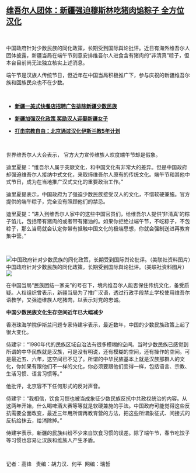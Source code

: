 <!--1593186900000-->
[维吾尔人团体：新疆强迫穆斯林吃猪肉馅粽子   全方位汉化](https://www.rfa.org/mandarin/yataibaodao/shaoshuminzu/gf2-06252020140422.html)
------

<p> </p><p>中国政府针对少数民族的同化政策，长期受到国际舆论批评。近日有海外维吾尔人团体披露，新疆当局在端午节刻意安排维吾尔人进食含有猪肉的“非清真”粽子，但本台目前尚无法独立核实上述消息。</p><p>端午节是汉族人传统节日，但近年在中国当局积极推广下，参与庆祝的新疆维吾尔族和回族民众也不在少数。</p><p> </p><ul><li><b><a class="external-link" href="http://www.rfa.org/mandarin/yataibaodao/shaoshuminzu/ql2-06232020062738.html">新疆一美式快餐店招聘广告排除新疆少数民族</a></b></li></ul><ul><li><b><a class="external-link" href="http://www.rfa.org/mandarin/yataibaodao/shaoshuminzu/ql2-10292019062434.html">新疆加强汉化政策 奖励汉人迎娶新疆女子</a></b></li></ul><ul><li><b><a class="external-link" href="http://www.rfa.org/mandarin/yataibaodao/shaoshuminzu/ql2-10292019062434.html">打击宗教自由：北京通过汉化伊斯兰教5年计划</a></b></li></ul><p> </p><p>世界维吾尔人大会表示， 官方大力宣传维族人欢度端午节却是假象。</p><p>迪里夏提：“维吾尔人属于突厥文化，和中国文化有非常大的差异。但是中国政府却强迫维吾尔人接纳中式文化，来取缔维吾尔人原有的传统文化。端午节和其他中式节日，成为在当地推广汉式文化的重要政治工作。”</p><p>迪里夏提表示，中国政府为了强迫少数民族接受汉人的文化，不惜软硬兼施。官方提供的端午粽子，完全没有照顾他们的禁忌。</p><p>迪里夏提：“进入到维吾尔人家中的这些中国官员们，给维吾尔人提供‘非清真’的粽子馅儿，包括带有猪肉的或者带有猪油的。如果你拒绝过端午节，不吃粽子，不包粽子，那么当局就会认定你带有抵触中国文化的极端思想，你就会强制送进再教育集中营。”</p><p> </p><p><div class="image-inline captioned" style="width:1500px;"><div style="width:1500px;"><img alt="中国政府针对少数民族的同化政策，长期受到国际舆论批评。（美联社资料图片）" src="https://www.rfa.org/mandarin/yataibaodao/shaoshuminzu/gf2-06252020140422.html/AP_844793854685.jpg" title="中国政府针对少数民族的同化政策，长期受到国际舆论批评。（美联社资料图片）"/></div><div class="image-caption"><span style="width:1500px;">中国政府针对少数民族的同化政策，长期受到国际舆论批评。（美联社资料图片）</span><span class="copyright"> </span></div><div id="zoomattribute"><a class="single_image" href="/mandarin/yataibaodao/shaoshuminzu/gf2-06252020140422.html/AP_844793854685.jpg" title="中国政府针对少数民族的同化政策，长期受到国际舆论批评。（美联社资料图片）"><img src="/rfa_resources/graphics/icon-zoom.png"/></a></div></div></p><p>在中国当局“民族团结一家亲”的号召下，境内维吾尔人能否保住传统文化，备受质疑。人权组织曾表示，新疆当局为了推广汉语，透过行政手段禁止学校使用维吾尔语教学，又强迫维族人吃猪肉，以表示对党的忠诚。</p><p><b>中国少数民族文化生存空间近年已大幅减少</b></p><p>香港珠海学院伊斯兰问题专家侍建宇表示，最近数年，中国的少数民族政策上起了很大变化。</p><p>侍建宇：“1980年代的民族区域自治法有很多模糊的空间。当时少数民族已感觉到所谓的中华民族就是汉族，可是没有明说，还有模糊的空间，还有操作的空间。可是最近五、六年，这空间已不见了。所谓的中华民族基本上就是汉族那群人的文化，你如果有跟他们不一样的文化，你必须要跟他们变得一样，包括语言、宗教、生活习惯、语言习惯等。”</p><p>他批评，北京容不下任何形式的反对声音。</p><p>侍建宇：“我相信，饮食习惯也被当成象征少数民族反抗中共政权统治的内容。从这两年开始，什么喝啤酒大赛等等就是软硬兼施的手法。中国政府可能觉得这些反抗需要全面改变，最近三年用所谓再教育营的方法，把这些所谓象征式、间接式的反抗给抹去，给消除掉。”</p><p>侍建宇表示，新疆的民族纠纷不少来自饮食习惯的误差。除了端午节，春节吃饺子等习惯也容易让汉族和维族人产生矛盾。</p><p> </p><p>记者：高锋   责编：胡力汉、何平  网编：瑞哲</p>
